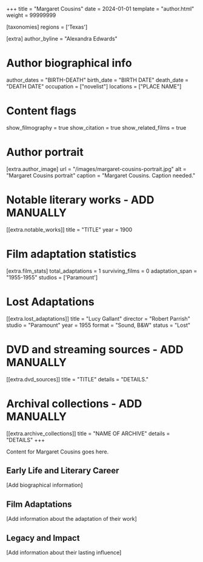 +++
title = "Margaret Cousins"
date = 2024-01-01
template = "author.html"
weight = 99999999

[taxonomies]
regions = ['Texas']

[extra]
author_byline = "Alexandra Edwards"

# Author biographical info
author_dates = "BIRTH-DEATH"
birth_date = "BIRTH DATE"
death_date = "DEATH DATE"
occupation = ["novelist"]
locations = ["PLACE NAME"]

# Content flags
show_filmography = true
show_citation = true
show_related_films = true

# Author portrait
[extra.author_image]
url = "/images/margaret-cousins-portrait.jpg"
alt = "Margaret Cousins portrait"
caption = "Margaret Cousins. Caption needed."

# Notable literary works - ADD MANUALLY
[[extra.notable_works]]
title = "TITLE"
year = 1900

# Film adaptation statistics
[extra.film_stats]
total_adaptations = 1
surviving_films = 0
adaptation_span = "1955-1955"
studios = ['Paramount']
# Lost Adaptations
[[extra.lost_adaptations]]
title = "Lucy Gallant"
director = "Robert Parrish"
studio = "Paramount"
year = 1955
format = "Sound, B&W"
status = "Lost"


# DVD and streaming sources - ADD MANUALLY
[[extra.dvd_sources]]
title = "TITLE"
details = "DETAILS."

# Archival collections - ADD MANUALLY
[[extra.archive_collections]]
title = "NAME OF ARCHIVE"
details = "DETAILS"
+++

Content for Margaret Cousins goes here. 

## Early Life and Literary Career

[Add biographical information]

## Film Adaptations

[Add information about the adaptation of their work]

## Legacy and Impact

[Add information about their lasting influence]
